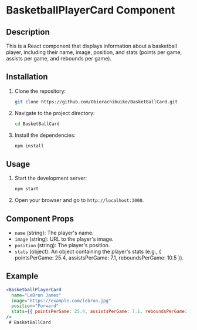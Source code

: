 # BasketballPlayerCard Component

## Description

This is a React component that displays information about a basketball player, including their name, image, position, and stats (points per game, assists per game, and rebounds per game).

## Installation

1. Clone the repository:
    ```bash
    git clone https://github.com/Obiorachibuike/BasketBallCard.git
    ```
2. Navigate to the project directory:
    ```bash
    cd BasketBallCard
    ```
3. Install the dependencies:
    ```bash
    npm install
    ```

## Usage

1. Start the development server:
    ```bash
    npm start
    ```
2. Open your browser and go to `http://localhost:3000`.

## Component Props

- `name` (string): The player's name.
- `image` (string): URL to the player's image.
- `position` (string): The player's position.
- `stats` (object): An object containing the player's stats (e.g., { pointsPerGame: 25.4, assistsPerGame: 7.1, reboundsPerGame: 10.5 }).

## Example

```jsx
<BasketballPlayerCard
  name="LeBron James"
  image="https://example.com/lebron.jpg"
  position="Forward"
  stats={{ pointsPerGame: 25.4, assistsPerGame: 7.1, reboundsPerGame: 10.5 }}
/>
 #   B a s k e t B a l l C a r d  
 
